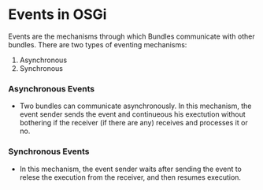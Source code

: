 # Events in OSGi

Events are the mechanisms through which Bundles communicate with other bundles. There are two types of eventing mechanisms:
1. Asynchronous 
2. Synchronous

### Asynchronous Events
* Two bundles can communicate asynchronously. In this mechanism, the event sender sends the event and continueous his 
exectution without bothering if the receiver (if there are any) receives and processes it or no.

### Synchronous Events
* In this mechanism, the event sender waits after sending the event to relese the execution from the receiver, and then 
resumes execution.
